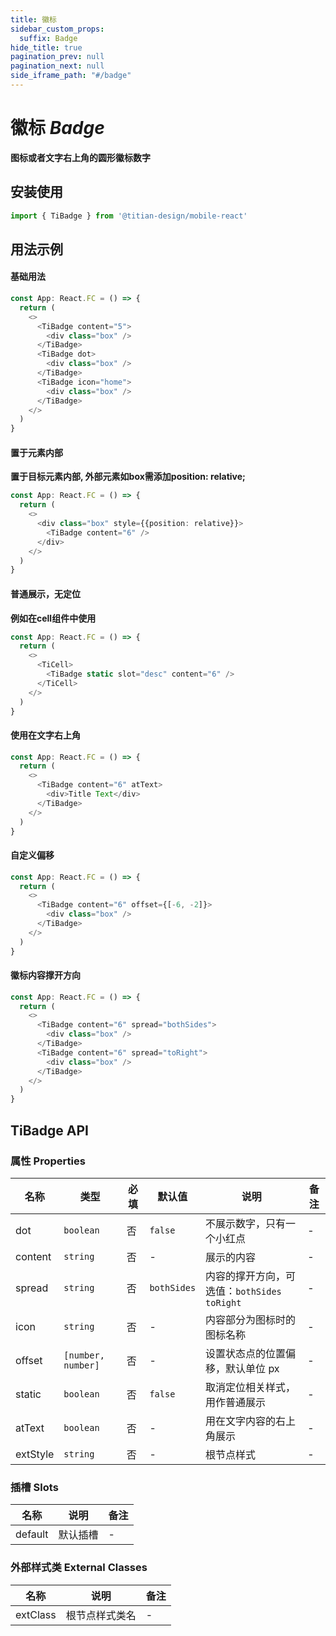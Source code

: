 ```yaml
---
title: 徽标
sidebar_custom_props:
  suffix: Badge
hide_title: true
pagination_prev: null
pagination_next: null
side_iframe_path: "#/badge"
---
```


# 徽标 _Badge_
**图标或者文字右上角的圆形徽标数字**

## 安装使用
```typescript showLineNumbers
import { TiBadge } from '@titian-design/mobile-react'
```

## 用法示例

#### 基础用法
```typescript tsx showLineNumbers
const App: React.FC = () => {
  return (
    <>
      <TiBadge content="5">
        <div class="box" /> 
      </TiBadge>
      <TiBadge dot>
        <div class="box" />
      </TiBadge>
      <TiBadge icon="home">
        <div class="box" />
      </TiBadge>
    </>
  )
}
```
#### 置于元素内部
**置于目标元素内部, 外部元素如box需添加position: relative;**
```typescript tsx showLineNumbers
const App: React.FC = () => {
  return (
    <>
      <div class="box" style={{position: relative}}>
        <TiBadge content="6" />
      </div>
    </>
  )
}
```
#### 普通展示，无定位
**例如在cell组件中使用**
```typescript tsx showLineNumbers
const App: React.FC = () => {
  return (
    <>
      <TiCell>
        <TiBadge static slot="desc" content="6" />
      </TiCell>
    </>
  )
}
```
#### 使用在文字右上角
```typescript tsx showLineNumbers
const App: React.FC = () => {
  return (
    <>
      <TiBadge content="6" atText>
        <div>Title Text</div>
      </TiBadge>
    </>
  )
}
```
#### 自定义偏移
```typescript tsx showLineNumbers
const App: React.FC = () => {
  return (
    <>
      <TiBadge content="6" offset={[-6, -2]}>
        <div class="box" />
      </TiBadge>
    </>
  )
}
```
#### 徽标内容撑开方向
```typescript tsx showLineNumbers
const App: React.FC = () => {
  return (
    <>
      <TiBadge content="6" spread="bothSides">
        <div class="box" />
      </TiBadge>
      <TiBadge content="6" spread="toRight">
        <div class="box" />
      </TiBadge>
    </>
  )
}
```
## TiBadge API
### 属性 **Properties**

| 名称     | 类型               | 必填 | 默认值    | 说明                                       | 备注 |
| -------- | ------------------ | ---- | --------- | ------------------------------------------ | ---- |
| dot      | `boolean`          | 否   | `false`     | 不展示数字，只有一个小红点                 | -    |
| content  | `string`           | 否   | -         | 展示的内容                                 | -    |
| spread   | `string`           | 否   | `bothSides` | 内容的撑开方向，可选值：`bothSides` `toRight` | -    |
| icon     | `string`           | 否   | -         | 内容部分为图标时的图标名称                 | -    |
| offset   | `[number, number]` | 否   | -         | 设置状态点的位置偏移，默认单位 px          | -    |
| static   | `boolean`          | 否   | `false`     | 取消定位相关样式，用作普通展示             | -    |
| atText   | `boolean`          | 否   | -         | 用在文字内容的右上角展示                   | -    |
| extStyle | `string`           | 否   | -         | 根节点样式                                 | -    |

### 插槽 **Slots**

| 名称    | 说明     | 备注 |
| ------- | -------- | ---- |
| default | 默认插槽 | -    |

### 外部样式类 **External Classes**

| 名称     | 说明           | 备注 |
| -------- | -------------- | ---- |
| extClass | 根节点样式类名 | -    |
